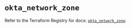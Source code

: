 # `okta_network_zone`

Refer to the Terraform Registry for docs: [`okta_network_zone`](https://registry.terraform.io/providers/okta/okta/4.20.0/docs/resources/network_zone).
